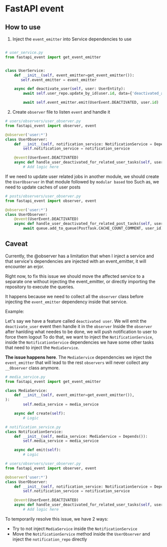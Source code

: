 # FastAPI event

## How to use

1. Inject the `event_emitter` into Service dependencies to use

```python

# user_service.py
from fastapi_event import get_event_emitter


class UserService:
    def __init__(self, event_emitter=get_event_emitter()):
       self.event_emitter = event_emitter

    async def deactivate_user(self, user: UserEntity):
        await self.user_repo.update_by_id(user.id, data={'deactivated_at': datetime.datetime.utcnow()})

        await self.event_emitter.emit(UserEvent.DEACTIVATED, user.id)
```

2. Create `observer` file to listen `event` and handle it

```python
# users/observers/user_observer.py
from fastapi_event import observer, event

@observer('user:*')
class UserObserver:
    def __init__(self, notification_service: NotificationService = Depends()):
        self.notification_service = notification_service

    @event(UserEvent.DEACTIVATED)
    async def handle_user_deactivated_for_related_user_tasks(self, user_id: UUID):
        # Add logic here
```

If we need to update user related jobs in another module, we should create the `UserObserver` in that module followed by `modular based` too
Such as, we need to update caches of user posts

```python
# posts/observers/user_observer.py
from fastapi_event import observer, event

@observer('user:*')
class UserObserver:
    @event(UserEvent.DEACTIVATED)
    async def handle_user_deactivated_for_related_post_tasks(self, user_id: UUID):
        await queue.add_to_queue(PostTask.CACHE_COUNT_COMMENT, user_id)

```

## Caveat

Currently, the @observer has a limitation that when I inject a service
and that service's dependencies are injected with an event_emitter, it will encounter an erjor.

Right now, to fix this issue we should move the affected service to a separate one without injecting the event_emitter,
or directly importing the repository to execute the queries.

It happens because we need to collect all the `observer` class before injecting the `event_emitter` dependency inside that service.

Example:

Let's say we have a feature called `deactivated user`. We will emit the `deactivate_user` event then handle it in the `observer`
Inside the `observer` after hanlding what needes to be done, we will push notification to user to force them logout
To do that, we want to inject the `NotificationService`, inside the `NotificationService` dependencies we have some other tasks
that need to inject the `MediaService`.

**The issue happens here**. The `MediaService` dependencies we inject the `event_emitter` that will lead to the rest `observers`
will never collect any `__Observer` class anymore.

```python
# media_service.py
from fastapi_event import get_event_emitter

class MediaService:
    def __init__(self, event_emitter=get_event_emitter()),
):
        self.media_service = media_service

    async def create(self):
        # Logic

# notification_service.py
class NotificationService:
    def __init__(self, media_service: MediaService = Depends()):
        self.media_service = media_service

    async def emit(self):
        # Logic

# users/observers/user_observer.py
from fastapi_event import observer, event

@observer('user:*')
class UserObserver:
    def __init__(self, notification_service: NotificationService = Depends()):
        self.notification_service = notification_service

    @event(UserEvent.DEACTIVATED)
    async def handle_user_deactivated_for_related_user_tasks(self, user_id: UUID):
        # Add logic here

```

To temporarily resolve this issue, we have 2 ways:

- Try to not inject `MediaService` inside the `NotificationService`
- Move the `NotificationService` method inside the `UserObserver` and inject the `notification_repo` directly
